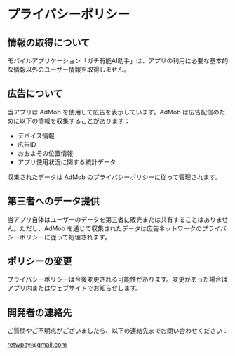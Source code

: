 # プライバシーポリシー

## 情報の取得について

モバイルアプリケーション「ガチ有能AI助手」は、アプリの利用に必要な基本的な情報以外のユーザー情報を取得しません。

## 広告について

当アプリは AdMob を使用して広告を表示しています。AdMob は広告配信のために以下の情報を収集することがあります：

- デバイス情報
- 広告ID
- おおよその位置情報
- アプリ使用状況に関する統計データ

収集されたデータは AdMob のプライバシーポリシーに従って管理されます。

## 第三者へのデータ提供

当アプリ自体はユーザーのデータを第三者に販売または共有することはありません。ただし、AdMob を通じて収集されたデータは広告ネットワークのプライバシーポリシーに従って処理されます。

## ポリシーの変更

プライバシーポリシーは今後変更される可能性があります。変更があった場合はアプリ内またはウェブサイトでお知らせします。

## 開発者の連絡先

ご質問やご不明点がございましたら、以下の連絡先までお問い合わせください：

retwpay@gmail.com